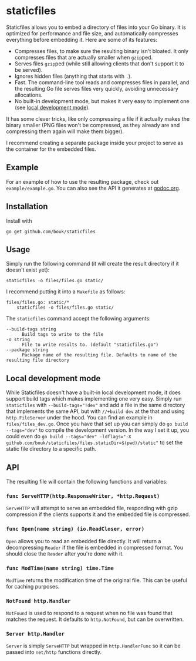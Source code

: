# staticfiles

Staticfiles allows you to embed a directory of files into your Go binary. It is optimized for performance and file size, and automatically compresses everything before embedding it. Here are some of its features:

* Compresses files, to make sure the resulting binary isn't bloated. It only compresses files that are actually smaller when `gzip`ped.
* Serves files `gzip`ped (while still allowing clients that don't support it to be served).
* Ignores hidden files (anything that starts with `.`).
* Fast. The command-line tool reads and compresses files in parallel, and the resulting Go file serves files very quickly, avoiding unnecessary allocations.
* No built-in development mode, but makes it very easy to implement one (see [local development mode](#local-development-mode)).

It has some clever tricks, like only compressing a file if it actually makes the binary smaller (PNG files won't be compressed, as they already are and compressing them again will make them bigger).

I recommend creating a separate package inside your project to serve as the container for the embedded files.

## Example

For an example of how to use the resulting package, check out `example/example.go`. You can also see the API it generates at [godoc.org](https://godoc.org/github.com/bouk/staticfiles/files).

## Installation

Install with

```
go get github.com/bouk/staticfiles
```

## Usage

Simply run the following command (it will create the result directory if it doesn't exist yet):

```
staticfiles -o files/files.go static/
```

I recommend putting it into a `Makefile` as follows:

```
files/files.go: static/*
	staticfiles -o files/files.go static/
```

The `staticfiles` command accept the following arguments:

```
--build-tags string
      Build tags to write to the file
-o string
      File to write results to. (default "staticfiles.go")
--package string
      Package name of the resulting file. Defaults to name of the resulting file directory
```

## Local development mode

While Staticfiles doesn't have a built-in local development mode, it does support build tags which makes implementing one very easy. Simply run `staticfiles` with `--build-tags="!dev"` and add a file in the same directory that implements the same API, but with `//+build dev` at the that and using `http.FileServer` under the hood. You can find an example in `files/files_dev.go`. Once you have that set up you can simply do `go build --tags="dev"` to compile the development version. In the way I set it up, you could even do `go build --tags="dev" -ldflags="-X github.com/bouk/staticfiles/files.staticDir=$(pwd)/static"` to set the static file directory to a specific path.

## API

The resulting file will contain the following functions and variables:

### `func ServeHTTP(http.ResponseWriter, *http.Request)`

`ServeHTTP` will attempt to serve an embedded file, responding with gzip compression if the clients supports it and the embedded file is compressed.

### `func Open(name string) (io.ReadCloser, error)`

`Open` allows you to read an embedded file directly. It will return a decompressing `Reader` if the file is embedded in compressed format. You should close the `Reader` after you're done with it.

### `func ModTime(name string) time.Time`

`ModTime` returns the modification time of the original file. This can be useful for caching purposes.

### `NotFound http.Handler`

`NotFound` is used to respond to a request when no file was found that matches the request. It defaults to `http.NotFound`, but can be overwritten.

### `Server http.Handler`

`Server` is simply `ServeHTTP` but wrapped in `http.HandlerFunc` so it can be passed into `net/http` functions directly.
